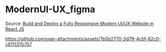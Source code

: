 # ModernUI-UX_figma
Source: 
<a href="https://youtu.be/LMagNcngvcU" target="_blank">Build and Deploy a Fully Responsive Modern UI/UX Website in React JS</a>


https://github.com/user-attachments/assets/7b5b2770-3d79-4cbf-82c0-c6111311c157
